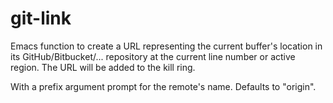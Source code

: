 git-link
========

Emacs function to create a URL representing the current buffer's location in its GitHub/Bitbucket/... repository at
the current line number or active region. The URL will be added to the kill ring.
 
With a prefix argument prompt for the remote's name. Defaults to "origin".
